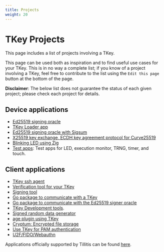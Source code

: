 ```yaml
---
title: Projects
weight: 20
---
```


# TKey Projects

This page includes a list of projects involving a TKey.

This page can be used both as inspiration and to find useful use cases for your TKey. This is in no way a complete list; if you know of a project involving a TKey, feel free to contribute to the list using the `Edit this page` button at the bottom of the page.

**Disclaimer**: The below list does not guarantee the status of each given project; please check each project for details.

## Device applications
- [Ed25519 signing oracle](https://github.com/tillitis/tkey-device-signer)
- [TKey Loader app](https://github.com/tillitis/tkey-device-loader)
- [Ed25519 signing oracle with Sigsum](https://git.glasklar.is/nisse/tkey-sign-if-logged)
- [X25519 key exchange, ECDH key agreement protocol for Curve25519](https://github.com/quite/tkey-device-x25519)
- [Blinking LED using Zig](https://github.com/Foxboron/tillitis-blink-zig)
- [Test apps](https://github.com/tillitis/tkey-testapps): Test apps
  for LED, execution monitor, TRNG, timer, and touch.

## Client applications
- [TKey ssh agent](https://tillitis.se/app/tkey-ssh-agent/)
- [Verification tool for your TKey](https://tillitis.se/app/tkey-device-verification/)
- [Signing tool](https://github.com/tillitis/tkey-sign-cli)
- [Go package to communicate with a TKey](https://github.com/tillitis/tkeyclient)
- [Go package to communicate with the Ed25519 signer oracle](https://github.com/tillitis/tkey-verification)
- [TKey Development tools](https://github.com/tillitis/tkey-devtools).
- [Signed random data generator](https://github.com/tillitis/tkey-random-generator)
- [age plugin using TKey](https://github.com/quite/age-plugin-tkey)
- [Cryptum: Encrypted file storage](https://github.com/0xMihir/Cryptum)
- [Use TKey for PAM authentication](https://github.com/Eliot-Roxbergh/tillitis_hello/blob/main/tkey_authentication.md)
- [U2F/FIDO/Webauthn](https://github.com/tillitis/tkey-fido)

Applications officially supported by Tillitis can be found [here](https://tillitis.se/getstarted/#supported-applications-table).
